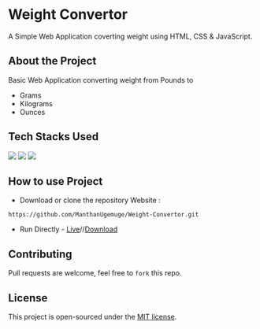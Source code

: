 # Weight Convertor
A Simple Web Application coverting weight using HTML, CSS & JavaScript.

## About the Project

Basic Web Application converting weight from Pounds to
- Grams
- Kilograms
- Ounces


## Tech Stacks Used

<a target="_blank" href="https://www.w3schools.com/html/default.asp"><img src="https://img.shields.io/badge/html5%20-%23E34F26.svg?&style=for-the-badge&logo=html5&logoColor=white"></img></a>
<a target="_blank" href="https://www.w3schools.com/css/default.asp"><img src="https://img.shields.io/badge/css3%20-%231572B6.svg?&style=for-the-badge&logo=css3&logoColor=white"></img></a>
<a target="_blank" href="https://www.w3schools.com/js/default.asp"><img src="https://img.shields.io/badge/javascript%20-%23323330.svg?&style=for-the-badge&logo=javascript&logoColor=%23F7DF1E"></img></a>

## How to use Project

- Download or clone the repository Website : 

```
https://github.com/ManthanUgemuge/Weight-Convertor.git

```
- Run Directly - [Live](https://manthanugemuge.github.io/Weight-Convertor/)//[Download](https://github.com/ManthanUgemuge/Weight-Convertor/archive/refs/heads/main.zip)

## Contributing
Pull requests are welcome, feel free to ```fork``` this repo.

## License
This project is open-sourced under the [MIT license]().
